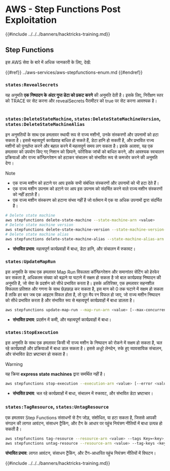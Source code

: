 # AWS - Step Functions Post Exploitation

{{#include ../../../banners/hacktricks-training.md}}

## Step Functions

इस AWS सेवा के बारे में अधिक जानकारी के लिए, देखें:

{{#ref}}
../aws-services/aws-stepfunctions-enum.md
{{#endref}}

### `states:RevealSecrets`

यह अनुमति **एक निष्पादन के अंदर गुप्त डेटा को प्रकट करने** की अनुमति देती है। इसके लिए, निरीक्षण स्तर को TRACE पर सेट करना और revealSecrets पैरामीटर को true पर सेट करना आवश्यक है।

<figure><img src="../../../images/image (348).png" alt=""><figcaption></figcaption></figure>

### `states:DeleteStateMachine`, `states:DeleteStateMachineVersion`, `states:DeleteStateMachineAlias`

इन अनुमतियों के साथ एक हमलावर स्थायी रूप से राज्य मशीनों, उनके संस्करणों और उपनामों को हटा सकता है। इससे महत्वपूर्ण कार्यप्रवाह बाधित हो सकते हैं, डेटा हानि हो सकती है, और प्रभावित राज्य मशीनों को पुनर्प्राप्त करने और बहाल करने में महत्वपूर्ण समय लग सकता है। इसके अलावा, यह एक हमलावर को उपयोग किए गए निशान को छिपाने, फोरेंसिक जांचों को बाधित करने, और आवश्यक स्वचालन प्रक्रियाओं और राज्य कॉन्फ़िगरेशन को हटाकर संचालन को संभावित रूप से कमजोर करने की अनुमति देगा।

> [!NOTE]
>
> - एक राज्य मशीन को हटाने पर आप इसके सभी संबंधित संस्करणों और उपनामों को भी हटा देते हैं।
> - एक राज्य मशीन उपनाम को हटाने पर आप इस उपनाम को संदर्भित करने वाले राज्य मशीन संस्करणों को नहीं हटाते हैं।
> - एक राज्य मशीन संस्करण को हटाना संभव नहीं है जो वर्तमान में एक या अधिक उपनामों द्वारा संदर्भित है।
```bash
# Delete state machine
aws stepfunctions delete-state-machine --state-machine-arn <value>
# Delete state machine version
aws stepfunctions delete-state-machine-version --state-machine-version-arn <value>
# Delete state machine alias
aws stepfunctions delete-state-machine-alias --state-machine-alias-arn <value>
```
- **संभावित प्रभाव**: महत्वपूर्ण कार्यप्रवाहों में बाधा, डेटा हानि, और संचालन में रुकावट।

### `states:UpdateMapRun`

इस अनुमति के साथ एक हमलावर Map Run विफलता कॉन्फ़िगरेशन और समानांतर सेटिंग को हेरफेर कर सकता है, अधिकतम संख्या को बढ़ाने या घटाने में सक्षम हो सकता है जो बाल कार्यप्रवाह निष्पादन की अनुमति है, जो सेवा के प्रदर्शन को सीधे प्रभावित करता है। इसके अतिरिक्त, एक हमलावर सहनशील विफलता प्रतिशत और गणना के साथ छेड़छाड़ कर सकता है, इस मान को 0 तक घटाने में सक्षम हो सकता है ताकि हर बार जब एक आइटम विफल होता है, तो पूरा मैप रन विफल हो जाए, जो राज्य मशीन निष्पादन को सीधे प्रभावित करता है और संभावित रूप से महत्वपूर्ण कार्यप्रवाहों में बाधा डालता है।
```bash
aws stepfunctions update-map-run --map-run-arn <value> [--max-concurrency <value>] [--tolerated-failure-percentage <value>] [--tolerated-failure-count <value>]
```
- **संभावित प्रभाव**: प्रदर्शन में कमी, और महत्वपूर्ण कार्यप्रवाहों में बाधा।

### `states:StopExecution`

इस अनुमति के साथ एक हमलावर किसी भी राज्य मशीन के निष्पादन को रोकने में सक्षम हो सकता है, चल रहे कार्यप्रवाहों और प्रक्रियाओं में बाधा डाल सकता है। इससे अधूरे लेनदेन, रुके हुए व्यावसायिक संचालन, और संभावित डेटा भ्रष्टाचार हो सकता है।

> [!WARNING]
> यह क्रिया **express state machines** द्वारा समर्थित नहीं है।
```bash
aws stepfunctions stop-execution --execution-arn <value> [--error <value>] [--cause <value>]
```
- **संभावित प्रभाव**: चल रहे कार्यप्रवाहों में बाधा, संचालन में रुकावट, और संभावित डेटा भ्रष्टाचार।

### `states:TagResource`, `states:UntagResource`

एक हमलावर Step Functions संसाधनों से टैग जोड़, संशोधित, या हटा सकता है, जिससे आपकी संगठन की लागत आवंटन, संसाधन ट्रैकिंग, और टैग के आधार पर पहुंच नियंत्रण नीतियों में बाधा उत्पन्न हो सकती है।
```bash
aws stepfunctions tag-resource --resource-arn <value> --tags Key=<key>,Value=<value>
aws stepfunctions untag-resource --resource-arn <value> --tag-keys <key>
```
**संभावित प्रभाव**: लागत आवंटन, संसाधन ट्रैकिंग, और टैग-आधारित पहुंच नियंत्रण नीतियों में विघटन। 

{{#include ../../../banners/hacktricks-training.md}}
